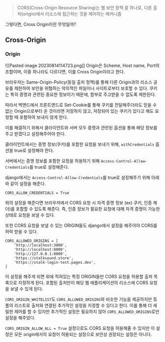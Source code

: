 > CORS(Cross-Origin Resource Sharing)는 웹 보안 정책 중 하나로, 다른 출처(origin)에서 리소스에 접근하는 것을 제어하는 메커니즘

그렇다면, Cross Origin이란 무엇일까?

## Cross-Origin

### Origin

![[Pasted image 20230814114723.png]]
Origin은 Scheme, Host name, Port의 조합이며, 이중 하나라도 다르다면, 이를 Cross Origin이라고 한다.

브라우저는 Same-Origin-Policy(동일 출처 정책)를 통해 다른 Origin과의 리소스 공유를 제한하여 보안을 위협하는 악의적인 파일이나 사이트로부터 보호할 수 있다. 쿠키는 특히 증명과 관련된 중요한 정보이기 때문에, 함부로 주고받을 수 없도록 제한된다.

따라서 백엔드에서 프론트엔드로 Set-Cookie를 통해 쿠키를 전달해주더라도 믿을 수 없는 Origin으로부터 온 것이라면 저장하지 않고, 저장되어 있는 쿠키가 있다고 해도 요청할 때 포함하여 보내지 않게 한다.

이를 해결하기 위해서 클라이언트와 서버 모두 증명과 관련된 옵션을 통해 해당 정보를 주고 받겠다고 설정해주어야 한다.

클라이언트에서는 증명 정보(쿠키)를 포함한 요청을 보내기 위해, `withCredentials` 옵션을 true로 설정해야 한다.

서버에서는 증명 정보를 포함한 요청을 허용하기 위해 `Access-Control-Allow-Credentials`를 true로 설정해준다.

django에서는 `Access-Control-Allow-Credentials`를 true로 설정해주기 위해 아래와 같이 설정을 해준다.

```
CORS_ALLOW_CREDENTIALS = True
```
위의 설정을 해준다면 브라우저에서 CORS 요청 시 자격 증명 정보 (ex) 쿠키, 인증 헤더)를 포함할 수 있도록 해준다. 즉, 인증 정보가 필요한 요청에 대해 자격 증명이 가능한 상태로 요청을 보낼 수 있다.

또한 CORS 요청을 보낼 수 있는 ORIGIN들도 django에서 설정을 해주어야 CORS를 허락 받을 수 있다.
```
CORS_ALLOWED_ORIGINS = [
    'http://localhost:3000',
	'http://localhost:8000',
    'http://127.0.0.1:8000',
    'https://stalksound.store',
    'https://stalk-login-test.pages.dev',
]
```
이 설정을 해주게 되면 위에 적혀있는 특정 ORIGIN들만 CORS 요청을 허용할 출처 목록으로 지정하게 된다. 포함된 출처만이 해당 웹 애플리케이션의 리소스에 CORS 요청을 보낼 수 있게 된다.

`CORS_ORIGIN_WHITELIST`도 `CORS_ALLOWED_ORIGINS`와 비슷한 기능을 제공하지만 튜플의 리스트로 출처와 연결된 추가적인 설정을 지정할 수 있다고 한다. 이를 통해 더 세밀한 제어를 할 수 있지만 추가적인 설정은 필요하지 않아 `CORS_ALLOWED_ORIGINS`로만 설정을 해주었다.

`CORS_ORIGIN_ALLOW_ALL = True` 설정으로도 CORS 요청을 허용해줄 수 있지만 이 설정은 모든 origin에서의 요청이 허용되는 설정으로 보안상 권장되는 설정은 아니다. 




